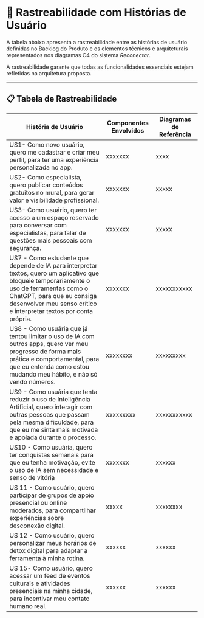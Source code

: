 # 🔗 Rastreabilidade com Histórias de Usuário

A tabela abaixo apresenta a rastreabilidade entre as histórias de usuário definidas no Backlog do Produto e os elementos técnicos e arquiteturais representados nos diagramas C4 do sistema *Reconectar*.

A rastreabilidade garante que todas as funcionalidades essenciais estejam refletidas na arquitetura proposta.

---

## 📋 Tabela de Rastreabilidade

| **História de Usuário**                                              | **Componentes Envolvidos**                                                    | **Diagramas de Referência**                            |
|----------------------------------------------------------------------|--------------------------------------------------------------------------------|--------------------------------------------------------|
| US1- Como novo usuário, quero me cadastrar e criar meu perfil, para ter uma experiência personalizada no app.                      | xxxxxxx                      | xxxx                     |
| US2- Como especialista, quero publicar conteúdos gratuitos no mural, para gerar valor e visibilidade profissional.               | xxxxxxx| xxxxx                     |
| US3- Como usuário, quero ter acesso a um espaço reservado para conversar com especialistas, para falar de questões mais pessoais com segurança.                       | xxxxxxx                        | xxxxx                    |
| US7 - Como estudante que depende de IA para interpretar textos, quero um aplicativo que bloqueie temporariamente o uso de ferramentas como o ChatGPT, para que eu consiga desenvolver meu senso crítico e interpretar textos por conta própria.                    | xxxxxxx      | xxxxxxxxxxx                      |
|US8 - Como usuária que já tentou limitar o uso de IA com outros apps, quero ver meu progresso de forma mais prática e comportamental, para que eu entenda como estou mudando meu hábito, e não só vendo números.      | xxxxxxxx              | xxxxxxxxx                     |
| US9 - Como usuária que tenta reduzir o uso de Inteligência Artificial, quero interagir com outras pessoas que passam pela mesma dificuldade, para que eu me sinta mais motivada e apoiada durante o processo.                         | xxxxxxxxx                  | xxxxxxxxxxx                      |
|US10 - Como usuária, quero ter conquistas semanais para que eu tenha motivação, evite o uso de IA sem necessidade e senso de vitória                                  | xxxxxxx                          | xxxxxx                   |
| US 11 - Como usuário, quero participar de grupos de apoio presencial ou online moderados, para compartilhar experiências sobre desconexão digital.              | xxxxx                 | xxxxxxxx                   |
|US 12 - Como usuário, quero personalizar meus horários de detox digital para adaptar a ferramenta à minha rotina.                   | xxxxxx              | xxxxxx                 |
|US 15- Como usuário, quero acessar um feed de eventos culturais e atividades presenciais na minha cidade, para incentivar meu contato humano real.                   | xxxxxx              | xxxxxx                 |


